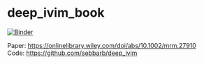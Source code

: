 # deep_ivim_book
[![Binder](https://mybinder.org/badge_logo.svg)](https://mybinder.org/v2/gh/Notebook-Factory/deep_ivim_book/HEAD)


Paper: https://onlinelibrary.wiley.com/doi/abs/10.1002/mrm.27910 <br> 
Code: https://github.com/sebbarb/deep_ivim
